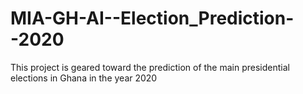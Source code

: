 # MIA-GH-AI--Election_Prediction--2020
This project is geared toward the prediction of the main presidential elections in Ghana in the year 2020
